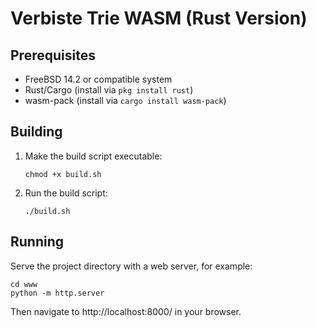 # Verbiste Trie WASM (Rust Version)

## Prerequisites

- FreeBSD 14.2 or compatible system
- Rust/Cargo (install via `pkg install rust`)
- wasm-pack (install via `cargo install wasm-pack`)

## Building

1. Make the build script executable:
   ```
   chmod +x build.sh
   ```

2. Run the build script:
   ```
   ./build.sh
   ```

## Running

Serve the project directory with a web server, for example:

```
cd www
python -m http.server
```

Then navigate to http://localhost:8000/ in your browser.
